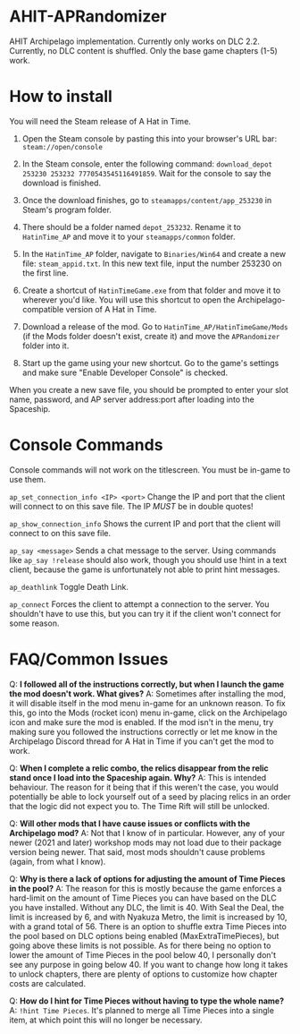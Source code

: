 # AHIT-APRandomizer
AHIT Archipelago implementation. Currently only works on DLC 2.2.
Currently, no DLC content is shuffled. Only the base game chapters (1-5) work.

# How to install
You will need the Steam release of A Hat in Time.
  
1. Open the Steam console by pasting this into your browser's URL bar: `steam://open/console`

2. In the Steam console, enter the following command: `download_depot 253230 253232 7770543545116491859`. Wait for the console to say the download is finished.

3. Once the download finishes, go to `steamapps/content/app_253230` in Steam's program folder.

4. There should be a folder named `depot_253232`. Rename it to `HatinTime_AP` and move it to your `steamapps/common` folder.

5. In the `HatinTime_AP` folder, navigate to `Binaries/Win64` and create a new file: `steam_appid.txt`. In this new text file, input the number 253230 on the first line.

6. Create a shortcut of `HatinTimeGame.exe` from that folder and move it to wherever you'd like. You will use this shortcut to open the Archipelago-compatible version of A Hat in Time.

7. Download a release of the mod. Go to `HatinTime_AP/HatinTimeGame/Mods` (if the Mods folder doesn't exist, create it) and move the `APRandomizer` folder into it.

8. Start up the game using your new shortcut. Go to the game's settings and make sure "Enable Developer Console" is checked.

When you create a new save file, you should be prompted to enter your slot name, password, and AP server address:port after loading into the Spaceship.

# Console Commands
Console commands will not work on the titlescreen. You must be in-game to use them.

`ap_set_connection_info <IP> <port>`
Change the IP and port that the client will connect to on this save file. The IP *MUST* be in double quotes!

`ap_show_connection_info`
Shows the current IP and port that the client will connect to on this save file.

`ap_say <message>`
Sends a chat message to the server. Using commands like `ap_say !release` should also work, though you should use !hint in a text client, because the game is unfortunately not able to print hint messages.

`ap_deathlink`
Toggle Death Link.

`ap_connect`
Forces the client to attempt a connection to the server. You shouldn't have to use this, but you can try it if the client won't connect for some reason.

# FAQ/Common Issues
Q: **I followed all of the instructions correctly, but when I launch the game the mod doesn't work. What gives?**
A: Sometimes after installing the mod, it will disable itself in the mod menu in-game for an unknown reason. To fix this, go into the Mods (rocket icon) menu in-game, click on the Archipelago icon and make sure the mod is enabled. If the mod isn't in the menu, try making sure you followed the instructions correctly or let me know in the Archipelago Discord thread for A Hat in Time if you can't get the mod to work.

Q: **When I complete a relic combo, the relics disappear from the relic stand once I load into the Spaceship again. Why?**
A: This is intended behaviour. The reason for it being that if this weren't the case, you would potentially be able to lock yourself out of a seed by placing relics in an order that the logic did not expect you to. The Time Rift will still be unlocked.

Q: **Will other mods that I have cause issues or conflicts with the Archipelago mod?**
A: Not that I know of in particular. However, any of your newer (2021 and later) workshop mods may not load due to their package version being newer. That said, most mods shouldn't cause problems (again, from what I know).

Q: **Why is there a lack of options for adjusting the amount of Time Pieces in the pool?**
A: The reason for this is mostly because the game enforces a hard-limit on the amount of Time Pieces you can have based on the DLC you have installed. Without any DLC, the limit is 40. With Seal the Deal, the limit is increased by 6, and with Nyakuza Metro, the limit is increased by 10, with a grand total of 56. There is an option to shuffle extra Time Pieces into the pool based on DLC options being enabled (MaxExtraTimePieces), but going above these limits is not possible. As for there being no option to lower the amount of Time Pieces in the pool below 40, I personally don't see any purpose in going below 40. If you want to change how long it takes to unlock chapters, there are plenty of options to customize how chapter costs are calculated.

Q: **How do I hint for Time Pieces without having to type the whole name?**
A: `!hint Time Pieces`. It's planned to merge all Time Pieces into a single item, at which point this will no longer be necessary.
